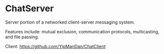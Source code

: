 # ChatServer
Server portion of a networked client-server messaging system.

Features include: mutual exclusion, communication protocols, multicasting, and file passing.


Client:
https://github.com/YipManDan/ChatClient
